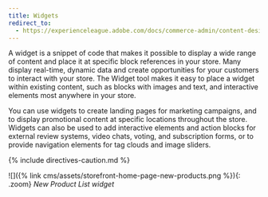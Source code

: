 ```yaml
---
title: Widgets
redirect_to:
  - https://experienceleague.adobe.com/docs/commerce-admin/content-design/elements/widgets/widgets.html
---
```


A widget is a snippet of code that makes it possible to display a wide range of content and place it at specific block references in your store. Many display real-time, dynamic data and create opportunities for your customers to interact with your store. The Widget tool makes it easy to place a widget within existing content, such as blocks with images and text, and interactive elements most anywhere in your store.

You can use widgets to create landing pages for marketing campaigns, and to display promotional content at specific locations throughout the store. Widgets can also be used to add interactive elements and action blocks for external review systems, video chats, voting, and subscription forms, or to provide navigation elements for tag clouds and image sliders.

{% include directives-caution.md %}

![]({% link cms/assets/storefront-home-page-new-products.png %}){: .zoom}
_New Product List widget_
